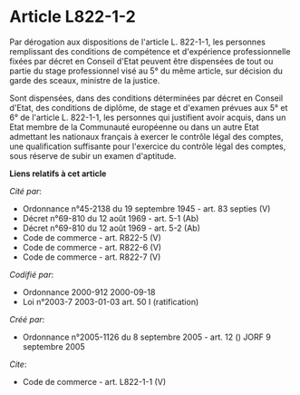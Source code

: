 # Article L822-1-2

Par dérogation aux dispositions de l'article L. 822-1-1, les personnes remplissant des conditions de compétence et
d'expérience professionnelle fixées par décret en Conseil d'Etat peuvent être dispensées de tout ou partie du stage
professionnel visé au 5° du même article, sur décision du garde des sceaux, ministre de la justice. 

Sont dispensées, dans des conditions déterminées par décret en Conseil d'Etat, des conditions de diplôme, de stage et
d'examen prévues aux 5° et 6° de l'article L. 822-1-1, les personnes qui justifient avoir acquis, dans un Etat membre de la
Communauté européenne ou dans un autre Etat admettant les nationaux français à exercer le contrôle légal des comptes, une
qualification suffisante pour l'exercice du contrôle légal des comptes, sous réserve de subir un examen d'aptitude.

**Liens relatifs à cet article**

_Cité par_:

  - Ordonnance n°45-2138 du 19 septembre 1945 - art. 83 septies (V)
  - Décret n°69-810 du 12 août 1969 - art. 5-1 (Ab)
  - Décret n°69-810 du 12 août 1969 - art. 5-2 (Ab)
  - Code de commerce - art. R822-5 (V)
  - Code de commerce - art. R822-6 (V)
  - Code de commerce - art. R822-7 (V)

_Codifié par_:

  - Ordonnance 2000-912 2000-09-18
  - Loi n°2003-7 2003-01-03 art. 50 I (ratification)

_Créé par_:

  - Ordonnance n°2005-1126 du 8 septembre 2005 - art. 12 () JORF 9 septembre 2005

_Cite_:

  - Code de commerce - art. L822-1-1 (V)
